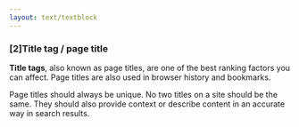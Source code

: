 ```yaml
---
layout: text/textblock
---
```

### [2]Title tag / page title
**Title tags**, also known as page titles, are one of the best ranking factors you can affect. Page titles are also used in browser history and bookmarks.

Page titles should always be unique. No two titles on a site should be the same. They should also provide context or describe content in an accurate way in search results.
